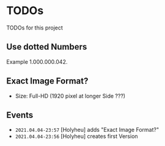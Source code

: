 # TODOs

TODOs for this project

## Use dotted Numbers

Example 1.000.000.042.

## Exact Image Format?

- Size: Full-HD (1920 pixel at longer Side ???)

## Events

- ```2021.04.04-23:57``` [Holyheu] adds "Exact Image Format?"
- ```2021.04.04-23:56``` [Holyheu] creates first Version
